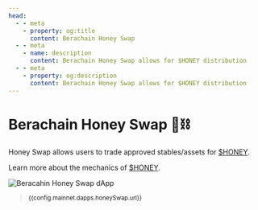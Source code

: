 ```yaml
---
head:
  - - meta
    - property: og:title
      content: Berachain Honey Swap
  - - meta
    - name: description
      content: Berachain Honey Swap allows for $HONEY distribution
  - - meta
    - property: og:description
      content: Berachain Honey Swap allows for $HONEY distribution
---
```


<script setup>
  import config from '@berachain/config/constants.json';
</script>

# Berachain Honey Swap 🐻⛓️

Honey Swap allows users to trade approved stables/assets for [$HONEY](https://docs.berachain.com/learn/pol/tokens/honey).

Learn more about the mechanics of [$HONEY](/learn/pol/tokens/honey).

<a :href="config.mainnet.dapps.honeySwap.url">

![Beracahin Honey Swap dApp](/assets/honey_swap.png)

</a>

> <small><a :href="config.mainnet.dapps.honeySwap.url">{{config.mainnet.dapps.honeySwap.url}}</a></small>
